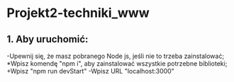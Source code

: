 # Projekt2-techniki_www
## 1. Aby uruchomić:
   -Upewnij się, że masz pobranego Node js, jeśli nie to trzeba zainstalować;
   *Wpisz komendę "npm i", aby zainstalować wszystkie potrzebne biblioteki;
   +Wpisz "npm run devStart"
   -Wpisz URL "localhost:3000"


